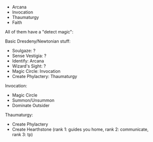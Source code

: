 + Arcana
+ Invocation
+ Thaumaturgy
+ Faith


All of them have a "detect magic":




Basic Dresdeny/Newtonian stuff:
- Soulgaze: ?
- Sense Vestigia: ?
- Identify: Arcana
- Wizard's Sight: ?
- Magic Circle: Invocation
- Create Phylactery: Thaumaturgy

Invocation:
- Magic Circle
- Summon/Unsummon
- Dominate Outsider

Thaumaturgy:
- Create Phylactery
- Create Hearthstone (rank 1: guides you home, rank 2: communicate, rank 3: tp)
